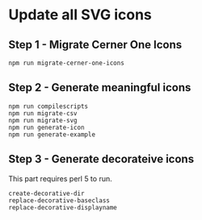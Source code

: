 # Update all SVG icons
## Step 1 - Migrate Cerner One Icons

    npm run migrate-cerner-one-icons

## Step 2 - Generate meaningful icons

    npm run compilescripts
    npm run migrate-csv
    npm run migrate-svg
    npm run generate-icon
    npm run generate-example

## Step 3 - Generate decorateive icons

This part requires perl 5 to run.

    create-decorative-dir
    replace-decorative-baseclass
    replace-decorative-displayname
